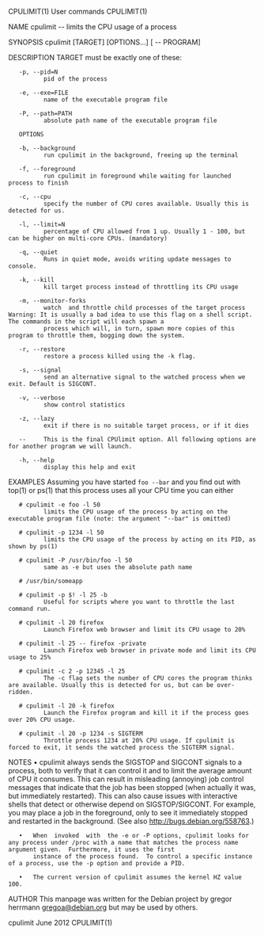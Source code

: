 CPULIMIT(1)                                                                            User commands                                                                           CPULIMIT(1)

NAME
       cpulimit -- limits the CPU usage of a process

SYNOPSIS
       cpulimit [TARGET] [OPTIONS...] [ -- PROGRAM]

DESCRIPTION
       TARGET must be exactly one of these:

       -p, --pid=N
              pid of the process

       -e, --exe=FILE
              name of the executable program file

       -P, --path=PATH
              absolute path name of the executable program file

       OPTIONS

       -b, --background
              run cpulimit in the background, freeing up the terminal

       -f, --foreground
              run cpulimit in foreground while waiting for launched process to finish

       -c, --cpu
              specify the number of CPU cores available. Usually this is detected for us.

       -l, --limit=N
              percentage of CPU allowed from 1 up. Usually 1 - 100, but can be higher on multi-core CPUs. (mandatory)

       -q, --quiet
              Runs in quiet mode, avoids writing update messages to console.

       -k, --kill
              kill target process instead of throttling its CPU usage

       -m, --monitor-forks
              watch  and throttle child processes of the target process Warning: It is usually a bad idea to use this flag on a shell script. The commands in the script will each spawn a
              process which will, in turn, spawn more copies of this program to throttle them, bogging down the system.

       -r, --restore
              restore a process killed using the -k flag.

       -s, --signal
              send an alternative signal to the watched process when we exit. Default is SIGCONT.

       -v, --verbose
              show control statistics

       -z, --lazy
              exit if there is no suitable target process, or if it dies

       --     This is the final CPUlimit option. All following options are for another program we will launch.

       -h, --help
              display this help and exit

EXAMPLES
       Assuming you have started `foo --bar` and you find out with top(1) or ps(1) that this process uses all your CPU time you can either

       # cpulimit -e foo -l 50
              limits the CPU usage of the process by acting on the executable program file (note: the argument "--bar" is omitted)

       # cpulimit -p 1234 -l 50
              limits the CPU usage of the process by acting on its PID, as shown by ps(1)

       # cpulimit -P /usr/bin/foo -l 50
              same as -e but uses the absolute path name

       # /usr/bin/someapp

       # cpulimit -p $! -l 25 -b
              Useful for scripts where you want to throttle the last command run.

       # cpulimit -l 20 firefox
              Launch Firefox web browser and limit its CPU usage to 20%

       # cpulimit -l 25 -- firefox -private
              Launch Firefox web browser in private mode and limit its CPU usage to 25%

       # cpulimit -c 2 -p 12345 -l 25
              The -c flag sets the number of CPU cores the program thinks are available. Usually this is detected for us, but can be over-ridden.

       # cpulimit -l 20 -k firefox
              Launch the Firefox program and kill it if the process goes over 20% CPU usage.

       # cpulimit -l 20 -p 1234 -s SIGTERM
              Throttle process 1234 at 20% CPU usage. If cpulimit is forced to exit, it sends the watched process the SIGTERM signal.

NOTES
       •   cpulimit always sends the SIGSTOP and SIGCONT signals to a process, both to verify that it can control it and to limit the average amount of CPU it consumes.  This can  result
           in  misleading  (annoying) job control messages that indicate that the job has been stopped (when actually it was, but immediately restarted).  This can also cause issues with
           interactive shells that detect or otherwise depend on SIGSTOP/SIGCONT.   For example, you may place a job in the foreground, only to see it immediately stopped  and  restarted
           in the background.  (See also <http://bugs.debian.org/558763>.)

       •   When  invoked  with  the -e or -P options, cpulimit looks for any process under /proc with a name that matches the process name argument given.  Furthermore, it uses the first
           instance of the process found.  To control a specific instance of a process, use the -p option and provide a PID.

       •   The current version of cpulimit assumes the kernel HZ value 100.

AUTHOR
       This manpage was written for the Debian project by gregor herrmann <gregoa@debian.org> but may be used by others.

cpulimit                                                                                 June 2012                                                                             CPULIMIT(1)
